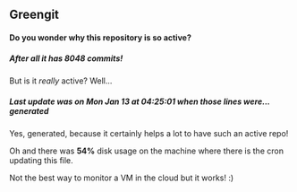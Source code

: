 ## Greengit

#### Do you wonder why this repository is so active?

##### After all it has 8048 commits!

But is it *really* active? Well...

##### Last update was on Mon Jan 13 at 04:25:01 when those lines were... generated

Yes, generated, because it certainly helps a lot to have such an active repo!

Oh and there was **54%** disk usage on the machine
where there is the cron updating this file.

Not the best way to monitor a VM in the cloud but it works! :)
